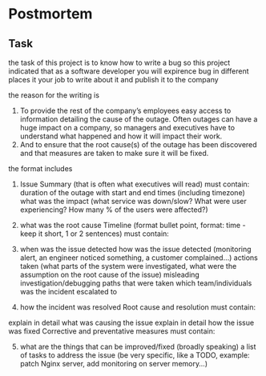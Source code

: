 # Postmortem

## Task
the task of this project is to know how to write a bug
so this project indicated that as a software developer you will expirence bug in different places
it your job to write about it and publish it to the company

the reason for the writing is 
1. To provide the rest of the company’s employees easy access to information detailing the cause of the outage. Often outages can have a huge impact on a company, so managers and executives have to understand what happened and how it will impact their work.
2. And to ensure that the root cause(s) of the outage has been discovered and that measures are taken to make sure it will be fixed.

the format includes

1. Issue Summary (that is often what executives will read) must contain:
duration of the outage with start and end times (including timezone)
what was the impact (what service was down/slow? What were user experiencing? How many % of the users were affected?)
2. what was the root cause
Timeline (format bullet point, format: time - keep it short, 1 or 2 sentences) must contain:

3. when was the issue detected
how was the issue detected (monitoring alert, an engineer noticed something, a customer complained…)
actions taken (what parts of the system were investigated, what were the assumption on the root cause of the issue)
misleading investigation/debugging paths that were taken
which team/individuals was the incident escalated to
4. how the incident was resolved
Root cause and resolution must contain:

explain in detail what was causing the issue
explain in detail how the issue was fixed
Corrective and preventative measures must contain:

5. what are the things that can be improved/fixed (broadly speaking)
a list of tasks to address the issue (be very specific, like a TODO, example: patch Nginx server, add monitoring on server memory…)
